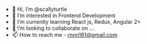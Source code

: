 - 👋 Hi, I’m @scallyturtle
- 👀 I’m interested in Frontend Development
- 🌱 I’m currently learning React js, Redux, Angular 2+
- 💞️ I’m looking to collaborate on ...
- 📫 How to reach me - rnnn161@gmail.com
